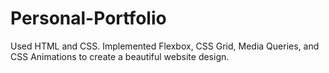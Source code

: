 # Personal-Portfolio
Used HTML and CSS. Implemented Flexbox, CSS Grid, Media Queries, and CSS Animations to create a beautiful website design. 
